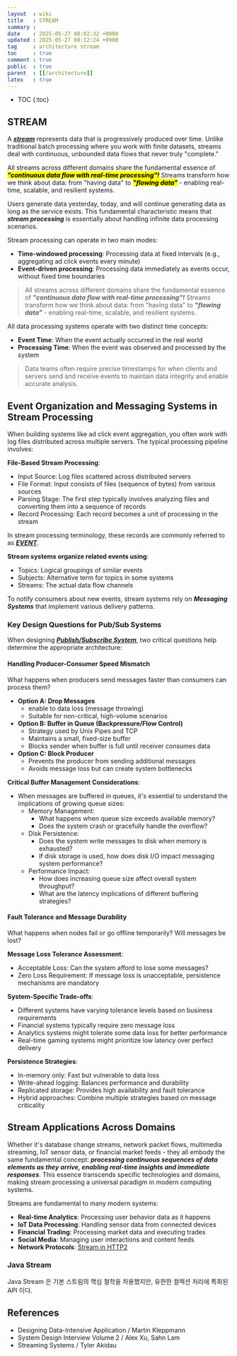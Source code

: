 ```yaml
---
layout  : wiki
title   : STREAM
summary : 
date    : 2025-05-27 08:02:32 +0900
updated : 2025-05-27 08:12:24 +0900
tag     : architecture stream
toc     : true
comment : true
public  : true
parent  : [[/architecture]]
latex   : true
---
```

* TOC
{:toc}

## STREAM

A ___[stream](https://en.wikipedia.org/wiki/Stream_(computing))___ represents data that is progressively produced over time. Unlike traditional batch processing where you work with finite datasets, streams deal with continuous, unbounded data flows that never truly "complete."

All streams across different domains share the fundamental essence of <mark><em><strong>"continuous data flow with real-time processing"!</strong></em></mark> Streams transform how we think about data: from "having data" to <mark><em><strong>"flowing data"</strong></em></mark> - enabling real-time, scalable, and resilient systems.

Users generate data yesterday, today, and will continue generating data as long as the service exists. This fundamental characteristic means that ___stream processing___ is essentially about handling infinite data processing scenarios.

Stream processing can operate in two main modes:
- **Time-windowed processing**: Processing data at fixed intervals (e.g., aggregating ad click events every minute)
- **Event-driven processing**: Processing data immediately as events occur, without fixed time boundaries

> All streams across different domains share the fundamental essence of ___"continuous data flow with real-time processing"!___ Streams transform how we think about data: from "having data" to ___"flowing data"___ - enabling real-time, scalable, and resilient systems.

All data processing systems operate with two distinct time concepts:
- **Event Time**: When the event actually occurred in the real world
- **Processing Time**: When the event was observed and processed by the system

> Data teams often require precise timestamps for when clients and servers send and receive events to maintain data integrity and enable accurate analysis.

## Event Organization and Messaging Systems in Stream Processing

When building systems like ad click event aggregation, you often work with log files distributed across multiple servers. The typical processing pipeline involves:

__File-Based Stream Processing__:
- Input Source: Log files scattered across distributed servers
- File Format: Input consists of files (sequence of bytes) from various sources
- Parsing Stage: The first step typically involves analyzing files and converting them into a sequence of records
- Record Processing: Each record becomes a unit of processing in the stream

In stream processing terminology, these records are commonly referred to as ___[EVENT](https://klarciel.net/wiki/architecture/architecture-event/)___.

__Stream systems organize related events using__:
- Topics: Logical groupings of similar events
- Subjects: Alternative term for topics in some systems
- Streams: The actual data flow channels

To notify consumers about new events, stream systems rely on ___Messaging Systems___ that implement various delivery patterns.

### Key Design Questions for Pub/Sub Systems

When designing ___[Publish/Subscribe System](https://klarciel.net/wiki/architecture/architecture-pub-sub/)___, two critical questions help determine the appropriate architecture:

#### Handling Producer-Consumer Speed Mismatch

What happens when producers send messages faster than consumers can process them?

- __Option A: Drop Messages__
   - enable to data loss (message throwing)
   - Suitable for non-critical, high-volume scenarios
- __Option B: Buffer in Queue (Backpressure/Flow Control)__
   - Strategy used by Unix Pipes and TCP
   - Maintains a small, fixed-size buffer
   - Blocks sender when buffer is full until receiver consumes data
- __Option C: Block Producer__
  - Prevents the producer from sending additional messages
  - Avoids message loss but can create system bottlenecks

__Critical Buffer Management Considerations__:
- When messages are buffered in queues, it's essential to understand the implications of growing queue sizes:
  - Memory Management:
    - What happens when queue size exceeds available memory?
    - Does the system crash or gracefully handle the overflow?
  - Disk Persistence:
    - Does the system write messages to disk when memory is exhausted?
    - If disk storage is used, how does disk I/O impact messaging system performance?
  - Performance Impact:
    - How does increasing queue size affect overall system throughput?
    - What are the latency implications of different buffering strategies?

#### Fault Tolerance and Message Durability

What happens when nodes fail or go offline temporarily? Will messages be lost?

__Message Loss Tolerance Assessment__:
- Acceptable Loss: Can the system afford to lose some messages?
- Zero Loss Requirement: If message loss is unacceptable, persistence mechanisms are mandatory

__System-Specific Trade-offs__:
- Different systems have varying tolerance levels based on business requirements
- Financial systems typically require zero message loss
- Analytics systems might tolerate some data loss for better performance
- Real-time gaming systems might prioritize low latency over perfect delivery

__Persistence Strategies__:
- In-memory only: Fast but vulnerable to data loss
- Write-ahead logging: Balances performance and durability
- Replicated storage: Provides high availability and fault tolerance
- Hybrid approaches: Combine multiple strategies based on message criticality

## Stream Applications Across Domains

Whether it's database change streams, network packet flows, multimedia streaming, IoT sensor data, or financial market feeds - they all embody the same fundamental concept: ___processing continuous sequences of data elements as they arrive, enabling real-time insights and immediate responses___. This essence transcends specific technologies and domains, making stream processing a universal paradigm in modern computing systems.

Streams are fundamental to many modern systems:
- **Real-time Analytics**: Processing user behavior data as it happens
- **IoT Data Processing**: Handling sensor data from connected devices
- **Financial Trading**: Processing market data and executing trades
- **Social Media**: Managing user interactions and content feeds
- **Network Protocols**: [Stream in HTTP2](https://klarciel.net/wiki/network/network-binary-based-protocol/)

### Java Stream

Java Stream 은 기본 스트림의 핵심 철학을 차용했지만, 유한한 컬렉션 처리에 특화된 API 이다.

## References

- Designing Data-Intensive Application / Martin Kleppmann
- System Design Interview Volume 2 / Alex Xu, Sahn Lam
- Streaming Systems / Tyler Akidau
